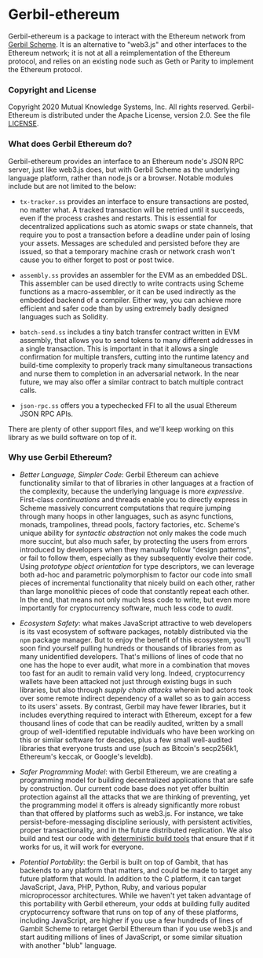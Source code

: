# Gerbil-ethereum

Gerbil-ethereum is a package to interact with the Ethereum network from [Gerbil Scheme](https://cons.io).
It is an alternative to "web3.js" and other interfaces to the Ethereum network;
it is not at all a reimplementation of the Ethereum protocol,
and relies on an existing node such as Geth or Parity to implement the Ethereum protocol.

### Copyright and License

Copyright 2020 Mutual Knowledge Systems, Inc. All rights reserved.
Gerbil-Ethereum is distributed under the Apache License, version 2.0. See the file [LICENSE](LICENSE).

### What does Gerbil Ethereum do?

Gerbil-ethereum provides an interface to an Ethereum node's JSON RPC server, just like web3.js does,
but with Gerbil Scheme as the underlying language platform, rather than node.js or a browser.
Notable modules include but are not limited to the below:

* `tx-tracker.ss` provides an interface to ensure transactions are posted, no matter what.
  A tracked transaction will be retried until it succeeds, even if the process crashes and restarts.
  This is essential for decentralized applications such as atomic swaps or state channels,
  that require you to post a transaction before a deadline under pain of losing your assets.
  Messages are scheduled and persisted before they are issued, so that
  a temporary machine crash or network crash won't cause you to either forget to post or post twice.

* `assembly.ss` provides an assembler for the EVM as an embedded DSL.
  This assembler can be used directly to write contracts using Scheme functions as a macro-assembler,
  or it can be used indirectly as the embedded backend of a compiler.
  Either way, you can achieve more efficient and safer code
  than by using extremely badly designed languages such as Solidity.

* `batch-send.ss` includes a tiny batch transfer contract written in EVM assembly,
  that allows you to send tokens to many different addresses in a single transaction.
  This is important in that it allows a single confirmation for multiple transfers,
  cutting into the runtime latency and build-time complexity to properly track
  many simultaneous transactions and nurse them to completion in an adversarial network.
  In the near future, we may also offer a similar contract to batch multiple contract calls.

* `json-rpc.ss` offers you a typechecked FFI to all the usual Ethereum JSON RPC APIs.

There are plenty of other support files, and we'll keep working on this library
as we build software on top of it.


### Why use Gerbil Ethereum?

* *Better Language, Simpler Code*: Gerbil Ethereum can achieve functionality similar
  to that of libraries in other languages at a fraction of the complexity,
  because the underlying language is more *expressive*.
  First-class *continuations* and threads enable you to directly express in Scheme
  massively concurrent computations that require jumping through many hoops in other languages,
  such as async functions, monads, trampolines, thread pools, factory factories, etc.
  Scheme's unique ability for *syntactic abstraction* not only makes the code much more succint,
  but also much safer, by protecting the users from errors introduced by developers when they manually
  follow "design patterns", or fail to follow them, especially as they subsequently evolve their code.
  Using *prototype object orientation* for type descriptors,
  we can leverage both ad-hoc and parametric polymorphism to factor our code into
  small pieces of incremental functionality that nicely build on each other,
  rather than large monolithic pieces of code that constantly repeat each other.
  In the end, that means not only much less code to write, but
  even more importantly for cryptocurrency software, much less code to *audit*.

* *Ecosystem Safety*: what makes JavaScript attractive to web developers is its vast ecosystem
  of software packages, notably distributed via the `npm` package manager.
  But to enjoy the benefit of this ecosystem, you'll soon find yourself pulling
  hundreds or thousands of libraries from as many unidentified developers.
  That's millions of lines of code that no one has the hope to ever audit,
  what more in a combination that moves too fast for an audit to remain valid very long.
  Indeed, cryptocurrency wallets have been attacked not just through existing bugs in such libraries,
  but also through *supply chain attacks* wherein bad actors took over
  some remote indirect dependency of a wallet so as to gain access to its users' assets.
  By contrast, Gerbil may have fewer libraries, but it includes everything required to interact
  with Ethereum, except for a few thousand lines of code that can be readily audited,
  written by a small group of well-identified reputable individuals
  who have been working on this or similar software for decades,
  plus a few small well-audited libraries that everyone trusts and use
  (such as Bitcoin's secp256k1, Ethereum's keccak, or Google's leveldb).

* *Safer Programming Model*: with Gerbil Ethereum, we are creating a programming model
  for building decentralized applications that are safe by construction.
  Our current code base does not yet offer builtin protection against all the attacks
  that we are thinking of preventing, yet the programming model it offers is already
  significantly more robust than that offered by platforms such as web3.js.
  For instance, we take persist-before-messaging discipline seriously,
  with persistent activities, proper transactionality, and in the future distributed replication.
  We also build and test our code with [deterministic build tools](https://www.nixos.org/nix/)
  that ensure that if it works for us, it will work for everyone.

* *Potential Portability*: the Gerbil is built on top of Gambit, that has backends
  to any platform that matters, and could be made to target any future platform that would.
  In addition to the C platform, it can target JavaScript, Java, PHP, Python, Ruby, and
  various popular microprocessor architectures. While we haven't yet taken advantage of
  this portability with Gerbil ethereum, your odds at building fully audited cryptocurrency software
  that runs on top of any of these platforms, including JavaScript, are higher
  if you use a few hundreds of lines of Gambit Scheme to retarget Gerbil Ethereum
  than if you use web3.js and start auditing millions of lines of JavaScript,
  or some similar situation with another "blub" language.
